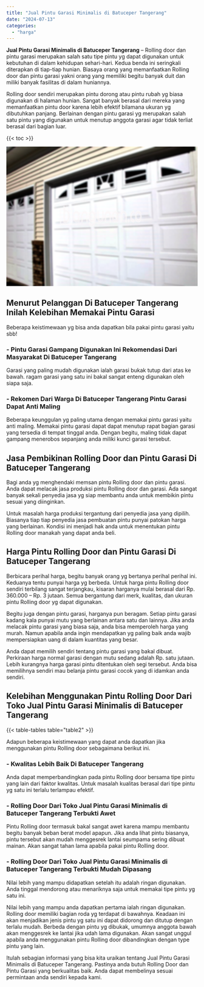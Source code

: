 ```yaml
---
title: "Jual Pintu Garasi Minimalis di Batuceper Tangerang"
date: "2024-07-13"
categories: 
  - "harga"
---
```


**Jual Pintu Garasi Minimalis di Batuceper Tangerang** – Rolling door dan pintu garasi merupakan salah satu tipe pintu yg dapat digunakan untuk kebutuhan di dalam kehidupan sehari-hari. Kedua benda ini seringkali diterapkan di tiap-tiap hunian. Biasaya orang yang memanfaatkan Rolling door dan pintu garasi yakni orang yang memiliki begitu banyak duit dan miliki banyak fasilitas di dalam huniannya.

Rolling door sendiri merupakan pintu dorong atau pintu rubah yg biasa digunakan di halaman hunian. Sangat banyak berasal dari mereka yang memanfaatkan pintu door karena lebih efektif bilamana ukuran yg dibutuhkan panjang. Berlainan dengan pintu garasi yg merupakan salah satu pintu yang digunakan untuk menutup anggota garasi agar tidak terliat berasal dari bagian luar.

{{< toc >}}

![Jual Pintu Garasi Minimalis di Batuceper Tangerang](/images/pintu-garasi-42.png)

## Menurut Pelanggan Di Batuceper Tangerang Inilah Kelebihan Memakai Pintu Garasi

Beberapa keistimewaan yg bisa anda dapatkan bila pakai pintu garasi yaitu sbb!

### \- Pintu Garasi Gampang Digunakan Ini Rekomendasi Dari Masyarakat Di Batuceper Tangerang

Garasi yang paling mudah digunakan ialah garasi bukak tutup dari atas ke bawah. ragam garasi yang satu ini bakal sangat enteng digunakan oleh siapa saja.

### \- Rekomen Dari Warga Di Batuceper Tangerang Pintu Garasi Dapat Anti Maling

Beberapa keunggulan yg paling utama dengan memakai pintu garasi yaitu anti maling. Memakai pintu garasi dapat dapat menutup rapat bagian garasi yang tersedia di tempat tinggal anda. Dengan begitu, maling tidak dapat gampang menerobos sepanjang anda miliki kunci garasi tersebut.

## Jasa Pembikinan Rolling Door dan Pintu Garasi Di Batuceper Tangerang

Bagi anda yg menghendaki memsan pintu Rolling door dan pintu garasi. Anda dapat melacak jasa produksi pintu Rolling door dan garasi. Ada sangat banyak sekali penyedia jasa yg siap membantu anda untuk membikin pintu sesuai yang diinginkan.

Untuk masalah harga produksi tergantung dari penyedia jasa yang dipilih. Biasanya tiap tiap penyedia jasa pembuatan pintu punyai patokan harga yang berlainan. Kondisi ini menjadi hak anda untuk menentukan pintu Rolling door manakah yang dapat anda beli.

## Harga Pintu Rolling Door dan Pintu Garasi Di Batuceper Tangerang

Berbicara perihal harga, begitu banyak orang yg bertanya perihal perihal ini. Keduanya tentu punyai harga yg berbeda. Untuk harga pintu Rolling door sendiri terbilang sangat terjangkau, kisaran harganya mulai berasal dari Rp. 360.000 – Rp. 3 jutaan. Semua bergantung dari merk, kualitas, dan ukuran pintu Rolling door yg dapat digunakan.

Begitu juga dengan pintu garasi, harganya pun beragam. Setiap pintu garasi kadang kala punyai mutu yang berlainan antara satu dan lainnya. Jika anda melacak pintu garasi yang biasa saja, anda bisa memperoleh harga yang murah. Namun apabila anda ingin mendapatkan yg paling baik anda wajib mempersiapkan uang di dalam kuantitas yang besar.

Anda dapat memilih sendiri tentang pintu garasi yang bakal dibuat. Perkiraan harga normal garasi dengan mutu sedang adalah Rp. satu jutaan. Lebih kurangnya harga garasi pintu ditentukan oleh segi tersebut. Anda bisa memilihnya sendiri mau belanja pintu garasi cocok yang di idamkan anda sendiri.

## Kelebihan Menggunakan Pintu Rolling Door Dari Toko Jual Pintu Garasi Minimalis di Batuceper Tangerang

{{< table-tables table="table2" >}}

Adapun beberapa keistimewaan yang dapat anda dapatkan jika menggunakan pintu Rolling door sebagaimana berikut ini.

### \- Kwalitas Lebih Baik Di Batuceper Tangerang

Anda dapat memperbandingkan pada pintu Rolling door bersama tipe pintu yang lain dari faktor kwalitas. Untuk masalah kualitas berasal dari tipe pintu yg satu ini terlalu terlampau efektif.

### \- Rolling Door Dari Toko Jual Pintu Garasi Minimalis di Batuceper Tangerang Terbukti Awet

Pintu Rolling door termasuk bakal sangat awet karena mampu membantu begitu banyak beban berat model apapun. Jika anda lihat pintu biasanya, pintu tersebut akan mudah menggesrek lantai seumpama sering dibuat mainan. Akan sangat tahan lama apabila pakai pintu Rolling door.

### \- Rolling Door Dari Toko Jual Pintu Garasi Minimalis di Batuceper Tangerang Terbukti Mudah Dipasang

Nilai lebih yang mampu didapatkan setelah itu adalah ringan digunakan. Anda tinggal mendorong atau menariknya saja untuk memakai tipe pintu yg satu ini.

Nilai lebih yang mampu anda dapatkan pertama ialah ringan digunakan. Rolling door memiliki bagian roda yg terdapat di bawahnya. Keadaan ini akan menjadikan jenis pintu yg satu ini dapat didorong dan ditutup dengan terlalu mudah. Berbeda dengan pintu yg dibukak, umumnya anggota bawah akan menggesrek ke lantai jika udah lama digunakan. Akan sangat unggul apabila anda menggunakan pintu Rolling door dibandingkan dengan type pintu yang lain.

Itulah sebagian informasi yang bisa kita uraikan tentang Jual Pintu Garasi Minimalis di Batuceper Tangerang. Pastinya anda butuh Rolling Door dan Pintu Garasi yang berkualitas baik. Anda dapat membelinya sesuai permintaan anda sendiri kepada kami.
